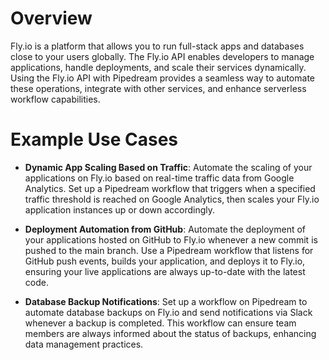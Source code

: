 # Overview

Fly.io is a platform that allows you to run full-stack apps and databases close to your users globally. The Fly.io API enables developers to manage applications, handle deployments, and scale their services dynamically. Using the Fly.io API with Pipedream provides a seamless way to automate these operations, integrate with other services, and enhance serverless workflow capabilities.

# Example Use Cases

- **Dynamic App Scaling Based on Traffic**: Automate the scaling of your applications on Fly.io based on real-time traffic data from Google Analytics. Set up a Pipedream workflow that triggers when a specified traffic threshold is reached on Google Analytics, then scales your Fly.io application instances up or down accordingly.

- **Deployment Automation from GitHub**: Automate the deployment of your applications hosted on GitHub to Fly.io whenever a new commit is pushed to the main branch. Use a Pipedream workflow that listens for GitHub push events, builds your application, and deploys it to Fly.io, ensuring your live applications are always up-to-date with the latest code.

- **Database Backup Notifications**: Set up a workflow on Pipedream to automate database backups on Fly.io and send notifications via Slack whenever a backup is completed. This workflow can ensure team members are always informed about the status of backups, enhancing data management practices.
